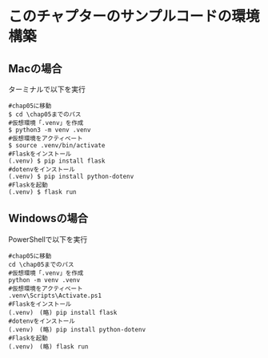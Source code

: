 # このチャプターのサンプルコードの環境構築

## Macの場合
ターミナルで以下を実行
```shell
#chap05に移動
$ cd \chap05までのパス
#仮想環境「.venv」を作成
$ python3 -m venv .venv
#仮想環境をアクティベート
$ source .venv/bin/activate
#Flaskをインストール
(.venv) $ pip install flask
#dotenvをインストール
(.venv) $ pip install python-dotenv
#Flaskを起動
(.venv) $ flask run
```

## Windowsの場合
PowerShellで以下を実行
```shell
#chap05に移動
cd \chap05までのパス
#仮想環境「.venv」を作成
python -m venv .venv
#仮想環境をアクティベート
.venv\Scripts\Activate.ps1
#Flaskをインストール
(.venv)　(略) pip install flask
#dotenvをインストール
(.venv)　(略) pip install python-dotenv
#Flaskを起動
(.venv)　(略) flask run
```


